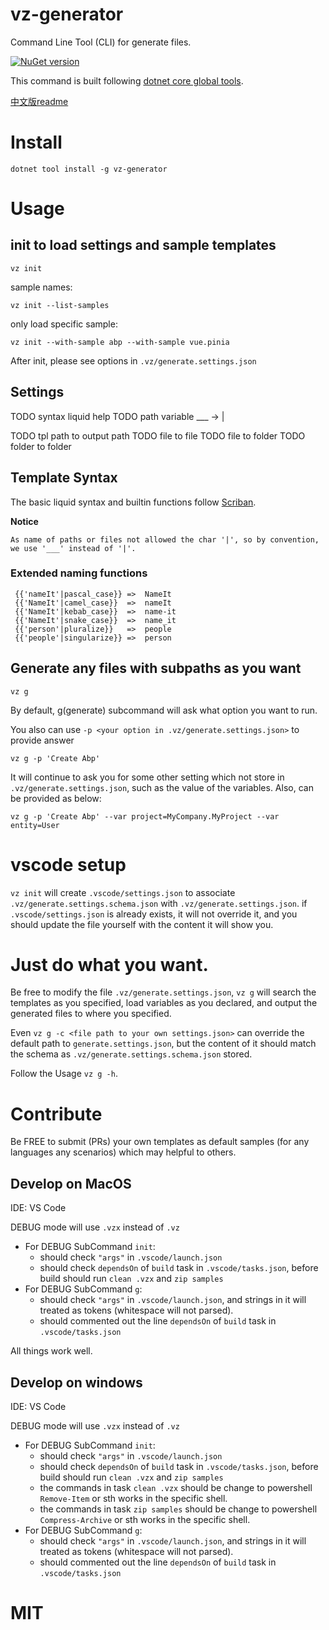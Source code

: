 # vz-generator

Command Line Tool (CLI) for generate files.  

[![NuGet version](https://badge.fury.io/nu/vz-generator.svg)](https://badge.fury.io/nu/vz-generator)

This command is built following [dotnet core global tools](https://docs.microsoft.com/zh-cn/dotnet/core/tools/global-tools).  

[中文版readme](README_zh.md)

# Install

    dotnet tool install -g vz-generator

# Usage

## init to load settings and sample templates

    vz init 

sample names:

    vz init --list-samples

only load specific sample:

    vz init --with-sample abp --with-sample vue.pinia

After init, please see options in `.vz/generate.settings.json`

## Settings

TODO syntax liquid help
TODO path variable ___ -> |

TODO tpl path to output path
TODO file to file
TODO file to folder
TODO folder to folder

## Template Syntax

The basic liquid syntax and builtin functions follow [Scriban](https://github.com/scriban/scriban/blob/master/doc/builtins.md#string-functions).

**Notice**

    As name of paths or files not allowed the char '|', so by convention, we use '___' instead of '|'.

### Extended naming functions

``` liquid
 {{'nameIt'|pascal_case}} =>  NameIt 
 {{'NameIt'|camel_case}}  =>  nameIt 
 {{'NameIt'|kebab_case}}  =>  name-it 
 {{'NameIt'|snake_case}}  =>  name_it 
 {{'person'|pluralize}}   =>  people 
 {{'people'|singularize}} =>  person 
```

## Generate any files with subpaths as you want

    vz g

By default, g(generate) subcommand will ask what option you want to run.

You also can use `-p <your option in .vz/generate.settings.json>` to provide answer 

    vz g -p 'Create Abp'

It will continue to ask you for some other setting which not store in `.vz/generate.settings.json`, such as the value of the variables. Also, can be provided as below:

    vz g -p 'Create Abp' --var project=MyCompany.MyProject --var entity=User

# vscode setup

`vz init` will create `.vscode/settings.json` to associate `.vz/generate.settings.schema.json` with `.vz/generate.settings.json`. if `.vscode/settings.json` is already exists, it will not override it, and you should update the file yourself with the content it will show you.

# Just do what you want.

Be free to modify the file `.vz/generate.settings.json`, `vz g` will search the templates as you specified, load variables as you declared, and output the generated files to where you specified.

Even `vz g -c <file path to your own settings.json>` can override the default path to `generate.settings.json`, but the content of it should match the schema as `.vz/generate.settings.schema.json` stored.

Follow the Usage `vz g -h`.

# Contribute

Be FREE to submit (PRs) your own templates as default samples (for any languages any scenarios) which may helpful to others.

## Develop on MacOS

IDE: VS Code

DEBUG mode will use `.vzx` instead of `.vz`

- For DEBUG SubCommand `init`:
  - should check `"args"` in `.vscode/launch.json`
  - should check `dependsOn` of `build` task in `.vscode/tasks.json`, before build should run `clean .vzx` and `zip samples`
- For DEBUG SubCommand `g`:
  - should check `"args"` in `.vscode/launch.json`, and strings in it will treated as tokens (whitespace will not parsed).
  - should commented out the line `dependsOn` of `build` task in `.vscode/tasks.json`

All things work well.

## Develop on windows

IDE: VS Code

DEBUG mode will use `.vzx` instead of `.vz`

- For DEBUG SubCommand `init`:
  - should check `"args"` in `.vscode/launch.json`
  - should check `dependsOn` of `build` task in `.vscode/tasks.json`, before build should run `clean .vzx` and `zip samples`
  - the commands in task `clean .vzx` should be change to powershell `Remove-Item` or sth works in the specific shell.
  - the commands in task `zip samples` should be change to powershell `Compress-Archive` or sth works in the specific shell.
- For DEBUG SubCommand `g`:
  - should check `"args"` in `.vscode/launch.json`, and strings in it will treated as tokens (whitespace will not parsed).
  - should commented out the line `dependsOn` of `build` task in `.vscode/tasks.json`

# MIT
